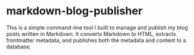# markdown-blog-publisher
This is a simple command-line tool I built to manage and publish my blog posts written in Markdown. It converts Markdown to HTML, extracts frontmatter metadata, and publishes both the metadata and content to a database.
